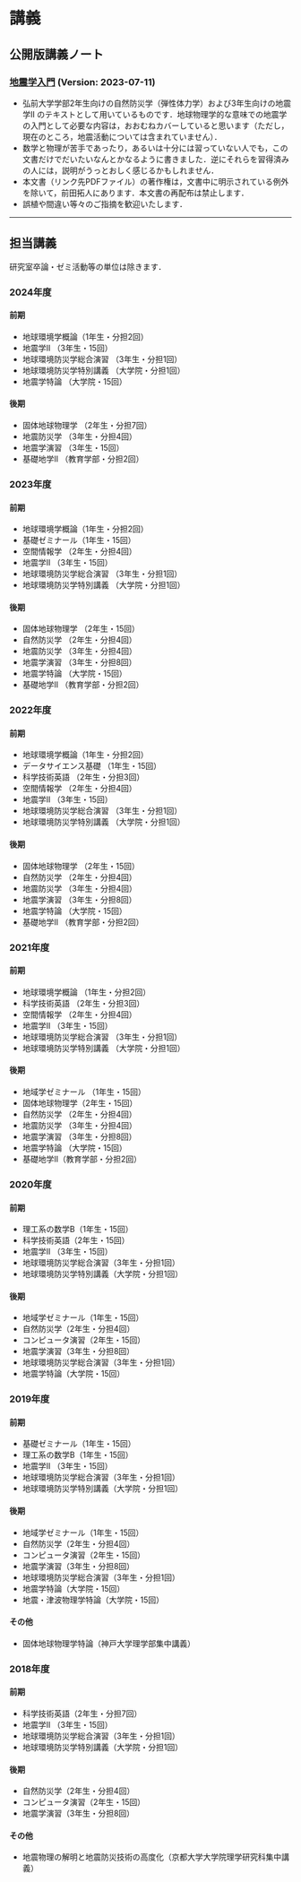 # 講義

## 公開版講義ノート

### [地震学入門](./files/introseism.pdf) (Version: 2023-07-11)

- 弘前大学学部2年生向けの自然防災学（弾性体力学）および3年生向けの地震学II のテキストとして用いているものです．地球物理学的な意味での地震学の入門として必要な内容は，おおむねカバーしていると思います（ただし，現在のところ，地震活動については含まれていません）．
- 数学と物理が苦手であったり，あるいは十分には習っていない人でも，この文書だけでだいたいなんとかなるように書きました．逆にそれらを習得済みの人には，説明がうっとおしく感じるかもしれません．
- 本文書（リンク先PDFファイル）の著作権は，文書中に明示されている例外を除いて，前田拓人にあります．本文書の再配布は禁止します．
- 誤植や間違い等々のご指摘を歓迎いたします．

----


## 担当講義

研究室卒論・ゼミ活動等の単位は除きます．

### 2024年度

#### 前期

- 地球環境学概論（1年生・分担2回）
- 地震学II （3年生・15回）
- 地球環境防災学総合演習 （3年生・分担1回）
- 地球環境防災学特別講義 （大学院・分担1回）
- 地震学特論 （大学院・15回）

#### 後期

- 固体地球物理学  （2年生・分担7回）
- 地震防災学  （3年生・分担4回）
- 地震学演習   （3年生・15回）
- 基礎地学II  （教育学部・分担2回）

### 2023年度

#### 前期

- 地球環境学概論（1年生・分担2回）
- 基礎ゼミナール（1年生・15回）
- 空間情報学 （2年生・分担4回）
- 地震学II （3年生・15回）
- 地球環境防災学総合演習 （3年生・分担1回）
- 地球環境防災学特別講義 （大学院・分担1回）

#### 後期

- 固体地球物理学  （2年生・15回）
- 自然防災学  （2年生・分担4回）
- 地震防災学  （3年生・分担4回）
- 地震学演習   （3年生・分担8回）
- 地震学特論 （大学院・15回）
- 基礎地学II  （教育学部・分担2回）

### 2022年度

#### 前期

- 地球環境学概論（1年生・分担2回）
- データサイエンス基礎 （1年生・15回）
- 科学技術英語 （2年生・分担3回）
- 空間情報学 （2年生・分担4回）
- 地震学II （3年生・15回）
- 地球環境防災学総合演習 （3年生・分担1回）
- 地球環境防災学特別講義 （大学院・分担1回）

#### 後期

- 固体地球物理学  （2年生・15回）
- 自然防災学  （2年生・分担4回）
- 地震防災学  （3年生・分担4回）
- 地震学演習   （3年生・分担8回）
- 地震学特論 （大学院・15回）
- 基礎地学II  （教育学部・分担2回）


### 2021年度

#### 前期

- 地球環境学概論 （1年生・分担2回）
- 科学技術英語 （2年生・分担3回）
- 空間情報学 （2年生・分担4回）
- 地震学II  （3年生・15回）
- 地球環境防災学総合演習 （3年生・分担1回）
- 地球環境防災学特別講義 （大学院・分担1回）

#### 後期
- 地域学ゼミナール  （1年生・15回）
- 固体地球物理学（2年生・15回）
- 自然防災学 （2年生・分担4回）
- 地震防災学 （3年生・分担4回）
- 地震学演習 （3年生・分担8回）
- 地震学特論 （大学院・15回）
- 基礎地学II（教育学部・分担2回）

### 2020年度

#### 前期

- 理工系の数学B（1年生・15回）
- 科学技術英語（2年生・15回）  
- 地震学II （3年生・15回）
- 地球環境防災学総合演習（3年生・分担1回）
- 地球環境防災学特別講義（大学院・分担1回）

#### 後期

- 地域学ゼミナール（1年生・15回）
- 自然防災学（2年生・分担4回）
- コンピュータ演習（2年生・15回）
- 地震学演習（3年生・分担8回）
- 地球環境防災学総合演習（3年生・分担1回）
- 地震学特論（大学院・15回）

### 2019年度

#### 前期

- 基礎ゼミナール（1年生・15回）
- 理工系の数学B（1年生・15回）
- 地震学II （3年生・15回）
- 地球環境防災学総合演習（3年生・分担1回）
- 地球環境防災学特別講義（大学院・分担1回）

#### 後期

- 地域学ゼミナール（1年生・15回）
- 自然防災学（2年生・分担4回）
- コンピュータ演習（2年生・15回）
- 地震学演習（3年生・分担8回）
- 地球環境防災学総合演習（3年生・分担1回）
- 地震学特論（大学院・15回）
- 地震・津波物理学特論（大学院・15回）

#### その他

- 固体地球物理学特論（神戸大学理学部集中講義）

### 2018年度

#### 前期

- 科学技術英語（2年生・分担7回）
- 地震学II （3年生・15回）
- 地球環境防災学総合演習（3年生・分担1回）
- 地球環境防災学特別講義（大学院・分担1回）
  
#### 後期

- 自然防災学（2年生・分担4回）
- コンピュータ演習（2年生・15回）
- 地震学演習（3年生・分担8回）

#### その他

- 地震物理の解明と地震防災技術の高度化（京都大学大学院理学研究科集中講義）

